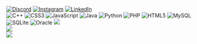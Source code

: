 [![Discord](https://img.shields.io/badge/Discord-%237289DA.svg?logo=discord&logoColor=white)](https://discord.gg/ImVlaD#5709) [![Instagram](https://img.shields.io/badge/Instagram-%23E4405F.svg?logo=Instagram&logoColor=white)](https://instagram.com/Json.Vladimir) [![LinkedIn](https://img.shields.io/badge/LinkedIn-%230077B5.svg?logo=linkedin&logoColor=white)](https://linkedin.com/in/JsonVladimir) <br/>
![C++](https://img.shields.io/badge/c++-%2300599C.svg?style=flat&logo=c%2B%2B&logoColor=white) ![CSS3](https://img.shields.io/badge/css3-%231572B6.svg?style=flat&logo=css3&logoColor=white) ![JavaScript](https://img.shields.io/badge/javascript-%23323330.svg?style=flat&logo=javascript&logoColor=%23F7DF1E) ![Java](https://img.shields.io/badge/java-%23ED8B00.svg?style=flat&logo=java&logoColor=white) ![Python](https://img.shields.io/badge/python-3670A0?style=flat&logo=python&logoColor=ffdd54) ![PHP](https://img.shields.io/badge/php-%23777BB4.svg?style=flat&logo=php&logoColor=white) ![HTML5](https://img.shields.io/badge/html5-%23E34F26.svg?style=flat&logo=html5&logoColor=white) ![MySQL](https://img.shields.io/badge/mysql-%2300f.svg?style=flat&logo=mysql&logoColor=white) ![SQLite](https://img.shields.io/badge/sqlite-%2307405e.svg?style=flat&logo=sqlite&logoColor=white)
![Oracle](https://img.shields.io/badge/Oracle-F80000?style=flat&logo=oracle&logoColor=white)
![](https://github-readme-stats.vercel.app/api?username=JsonVladimir&theme=dark&hide_border=true&include_all_commits=true&count_private=true)<br/>
![](https://github-readme-streak-stats.herokuapp.com/?user=JsonVladimir&theme=dark&hide_border=true)<br/>
![](https://github-readme-stats.vercel.app/api/top-langs/?username=JsonVladimir&theme=dark&hide_border=true&include_all_commits=true&count_private=true&layout=compact)


<!---
JsonVladimir/JsonVladimir is a ✨ special ✨ repository because its `README.md` (this file) appears on your GitHub profile.
You can click the Preview link to take a look at your changes.
--->
